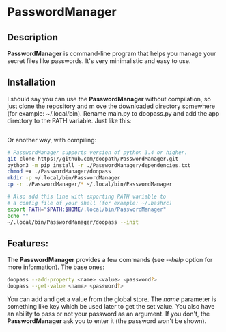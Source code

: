 # PasswordManager

## Description
**PasswordManager** is command-line program that helps you manage your secret files like passwords.
It's very minimalistic and easy to use.

## Installation
I should say you can use the **PasswordManager** without compilation, so just clone the repository and m      ove the downloaded directory somewhere (for example: ~/.local/bin). Rename main.py to doopass.py and add       the app directory to the PATH variable. Just like this:
```bash

```

Or another way, with compiling:
```bash
# PasswordManager supports version of python 3.4 or higher.
git clone https://github.com/doopath/PasswordManager.git
python3 -m pip install -r ./PasswordManager/dependencies.txt
chmod +x ./PasswordManager/doopass
mkdir -p ~/.local/bin/PasswordManager
cp -r ./PasswordManager/* ~/.local/bin/PasswordManager

# Also add this line with exporting PATH variable to
# a config file of your shell (for example: ~/.bashrc)
export PATH="$PATH:$HOME/.local/bin/PasswordManager"
echo ""
~/.local/bin/PasswordManager/doopass --init
```


## Features:
The **PasswordManager** provides a few commands (see *--help* option for more information).
The base ones:
```bash
doopass --add-property <name> <value> <password?>
doopass --get-value <name> <password?>
```

You can add and get a value from the global store. The *name* parameter is something like key which be used later to get the set value. You also have an ability to pass or not your password as an argument. If you don't, the **PasswordManager** ask you to enter it (the password won't be shown).
